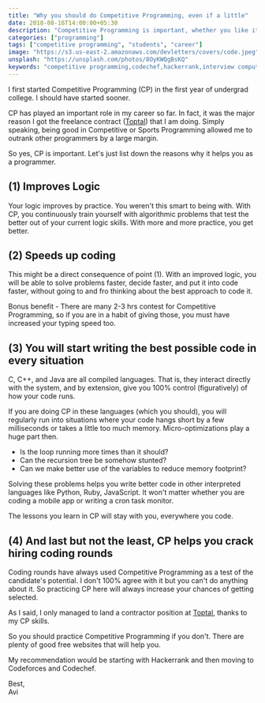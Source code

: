 ```yaml
---
title: "Why you should do Competitive Programming, even if a little"
date: 2018-08-16T14:00:00+05:30
description: "Competitive Programming is important, whether you like it or not - and here's why you should be doing it"
categories: ["programming"]
tags: ["competitive programming", "students", "career"]
image: "https://s3.us-east-2.amazonaws.com/devletters/covers/code.jpeg"
unsplash: "https://unsplash.com/photos/8OyKWQgBsKQ"
keywords: "competitive programming,codechef,hackerrank,interview computer science"
---
```


I first started Competitive Programming (CP) in the first year of undergrad college. I should have started sooner.

CP has played an important role in my career so far. In fact, it was the major reason I got the freelance contract ([Toptal](http://bit.ly/avitoptal)) that I am doing. Simply speaking, being good in Competitive or Sports Programming allowed me to outrank other programmers by a large margin.

So yes, CP is important. Let's just list down the reasons why it helps you as a programmer.

## (1) Improves Logic

Your logic improves by practice. You weren't this smart to being with. With CP, you continuously train yourself with algorithmic problems that test the better out of your current logic skills. With more and more practice, you get better.

## (2) Speeds up coding

This might be a direct consequence of point (1). With an improved logic, you will be able to solve problems faster, decide faster, and put it into code faster, without going to and fro thinking about the best approach to code it.

Bonus benefit - There are many 2-3 hrs contest for Competitive Programming, so if you are in a habit of giving those, you must have increased your 
typing speed too.

## (3) You will start writing the best possible code in every situation

C, C++, and Java are all compiled languages. That is, they interact directly with the system, and by extension, give you 100% control (figuratively) of how your code runs. 

If you are doing CP in these languages (which you should), you will regularly run into situations where your code hangs short by a few milliseconds or takes a little too much memory. Micro-optimizations play a huge part then.

* Is the loop running more times than it should?
* Can the recursion tree be somehow stunted?
* Can we make better use of the variables to reduce memory footprint?

Solving these problems helps you write better code in other interpreted languages like Python, Ruby, JavaScript. It won't matter whether you are coding 
a mobile app or writing a cron task monitor.

The lessons you learn in CP will stay with you, everywhere you code.

## (4) And last but not the least, CP helps you crack hiring coding rounds

Coding rounds have always used Competitive Programming as a test of the candidate's potential. I don't 100% agree with it but you can't do anything 
about it. So practicing CP here will always increase your chances of getting selected.

As I said, I only managed to land a contractor position at [Toptal](https://bit.ly/toptalaviref), thanks to my CP skills.

So you should practice Competitive Programming if you don't. There are plenty of good free websites that will help you.

My recommendation would be starting with Hackerrank and then moving to Codeforces and Codechef.


Best,<br>
Avi
